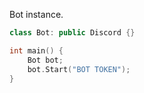 Bot instance.
```c++
class Bot: public Discord {}

int main() {
	Bot bot;
	bot.Start("BOT TOKEN");
}
```
